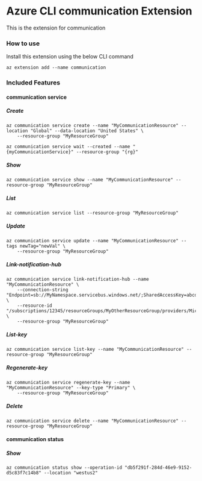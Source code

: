 # Azure CLI communication Extension #
This is the extension for communication

### How to use ###
Install this extension using the below CLI command
```
az extension add --name communication
```

### Included Features ###
#### communication service ####
##### Create #####
```
az communication service create --name "MyCommunicationResource" --location "Global" --data-location "United States" \
    --resource-group "MyResourceGroup" 

az communication service wait --created --name "{myCommunicationService}" --resource-group "{rg}"
```
##### Show #####
```
az communication service show --name "MyCommunicationResource" --resource-group "MyResourceGroup"
```
##### List #####
```
az communication service list --resource-group "MyResourceGroup"
```
##### Update #####
```
az communication service update --name "MyCommunicationResource" --tags newTag="newVal" \
    --resource-group "MyResourceGroup" 
```
##### Link-notification-hub #####
```
az communication service link-notification-hub --name "MyCommunicationResource" \
    --connection-string "Endpoint=sb://MyNamespace.servicebus.windows.net/;SharedAccessKey=abcd1234" \
    --resource-id "/subscriptions/12345/resourceGroups/MyOtherResourceGroup/providers/Microsoft.NotificationHubs/namespaces/MyNamespace/notificationHubs/MyHub" \
    --resource-group "MyResourceGroup" 
```
##### List-key #####
```
az communication service list-key --name "MyCommunicationResource" --resource-group "MyResourceGroup"
```
##### Regenerate-key #####
```
az communication service regenerate-key --name "MyCommunicationResource" --key-type "Primary" \
    --resource-group "MyResourceGroup" 
```
##### Delete #####
```
az communication service delete --name "MyCommunicationResource" --resource-group "MyResourceGroup"
```
#### communication status ####
##### Show #####
```
az communication status show --operation-id "db5f291f-284d-46e9-9152-d5c83f7c14b8" --location "westus2"
```